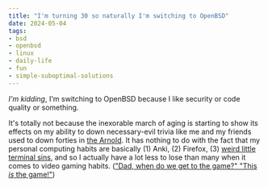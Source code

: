 ```yaml
---
title: "I'm turning 30 so naturally I'm switching to OpenBSD"
date: 2024-05-04
tags: 
- bsd
- openbsd
- linux
- daily-life
- fun
- simple-suboptimal-solutions
---
```



*I'm kidding*, I'm switching to OpenBSD because I like security or code
quality or something.

It's totally not because the inexorable march of aging is starting to show its
effects on my ability to down necessary-evil trivia like me and my friends 
used to down forties in [the Arnold](https://arboretum.harvard.edu/). It has
nothing to do with the fact that my personal computing habits are basically
(1) Anki, 
(2) Firefox, 
(3) [weird little terminal sins](https://andrew-quinn.me/cli/),
and so I actually have a lot less to lose than many when it comes to video
gaming habits. (["Dad, when do we get to the game?" "This *is* the game!"](https://www.youtube.com/watch?v=6i_7KSBvzHU))


